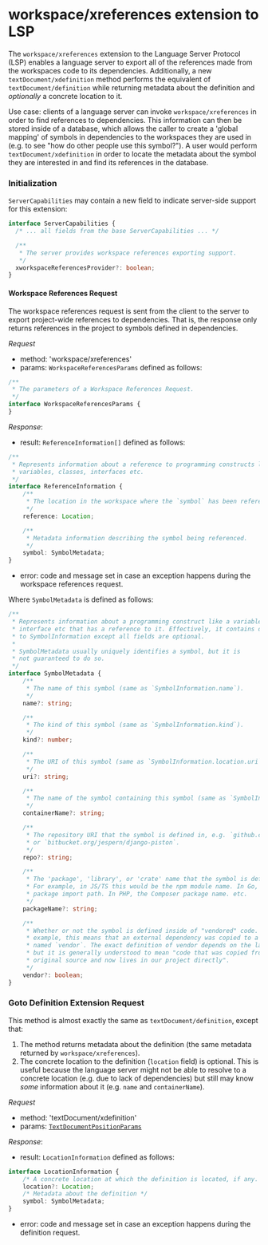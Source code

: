 # workspace/xreferences extension to LSP

The `workspace/xreferences` extension to the Language Server Protocol (LSP) enables a language server to export all of the references made from the workspaces code to its dependencies. Additionally, a new `textDocument/xdefinition` method performs the equivalent of `textDocument/definition` while returning metadata about the definition and _optionally_ a concrete location to it.

Use case: clients of a language server can invoke `workspace/xreferences` in order to find references to dependencies. This information can then be stored inside of a database, which allows the caller to create a 'global mapping' of symbols in dependencies to the workspaces they are used in (e.g. to see "how do other people use this symbol?"). A user would perform `textDocument/xdefinition` in order to locate the metadata about the symbol they are interested in and find its references in the database.

### Initialization

`ServerCapabilities` may contain a new field to indicate server-side support for this extension:

```typescript
interface ServerCapabilities {
  /* ... all fields from the base ServerCapabilities ... */

  /**
   * The server provides workspace references exporting support.
   */
  xworkspaceReferencesProvider?: boolean;
}
```

#### Workspace References Request

The workspace references request is sent from the client to the server to export project-wide references to dependencies. That is, the response only returns references in the project to symbols defined in dependencies.

_Request_
* method: 'workspace/xreferences'
* params: `WorkspaceReferencesParams` defined as follows:
```typescript
/**
 * The parameters of a Workspace References Request.
 */
interface WorkspaceReferencesParams {
}
```

_Response_:
* result: `ReferenceInformation[]` defined as follows:
```typescript
/**
 * Represents information about a reference to programming constructs like
 * variables, classes, interfaces etc.
 */
interface ReferenceInformation {
    /**
     * The location in the workspace where the `symbol` has been referenced.
     */
    reference: Location;

    /**
     * Metadata information describing the symbol being referenced.
     */
    symbol: SymbolMetadata;
}
```
* error: code and message set in case an exception happens during the workspace references request.

Where `SymbolMetadata` is defined as follows:

```typescript
/**
 * Represents information about a programming construct like a variable, class,
 * interface etc that has a reference to it. Effectively, it contains data similar
 * to SymbolInformation except all fields are optional.
 *
 * SymbolMetadata usually uniquely identifies a symbol, but it is
 * not guaranteed to do so.
 */
interface SymbolMetadata {
    /**
     * The name of this symbol (same as `SymbolInformation.name`).
     */
    name?: string;

    /**
     * The kind of this symbol (same as `SymbolInformation.kind`).
     */
    kind?: number;

    /**
     * The URI of this symbol (same as `SymbolInformation.location.uri`).
     */
    uri?: string;

    /**
     * The name of the symbol containing this symbol (same as `SymbolInformation.containerName`).
     */
    containerName?: string;

    /**
     * The repository URI that the symbol is defined in, e.g. `github.com/golang/go`
     * or `bitbucket.org/jespern/django-piston`.
     */
    repo?: string;

    /**
     * The 'package', 'library', or 'crate' name that the symbol is defined in.
     * For example, in JS/TS this would be the npm module name. In Go, the full
     * package import path. In PHP, the Composer package name. etc.
     */
    packageName?: string;

    /**
     * Whether or not the symbol is defined inside of "vendored" code. In Go, for
     * example, this means that an external dependency was copied to a subdirectory
     * named `vendor`. The exact definition of vendor depends on the language,
     * but it is generally understood to mean "code that was copied from its
     * original source and now lives in our project directly".
     */
    vendor?: boolean;
}
```

### Goto Definition Extension Request

This method is almost exactly the same as `textDocument/definition`, except that:

1. The method returns metadata about the definition (the same metadata returned by `workspace/xreferences`).
2. The concrete location to the definition (`location` field) is optional. This is useful because the language server might not be able to resolve to a concrete location (e.g. due to lack of dependencies) but still may know _some_ information about it (e.g. `name` and `containerName`).

_Request_
* method: 'textDocument/xdefinition'
* params: [`TextDocumentPositionParams`](#textdocumentpositionparams)

_Response_:
* result: `LocationInformation` defined as follows:
```typescript
interface LocationInformation {
    /* A concrete location at which the definition is located, if any. */
    location?: Location;
    /* Metadata about the definition */
    symbol: SymbolMetadata;
}
```
* error: code and message set in case an exception happens during the definition request.
